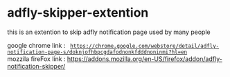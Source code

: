 # adfly-skipper-extention
this is an extention to skip adfly notification page 
used by many people 

google chrome link : <code> https://chrome.google.com/webstore/detail/adfly-notification-page-s/doknjofhbpcgdafodnonkfdddnoninmi?hl=en</code><br>
mozzila fireFox link : https://addons.mozilla.org/en-US/firefox/addon/adfly-notification-skipper/
